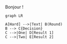 Bonjour ! 

```mermaid
graph LR

A[Hard] -->|Text| B(Round)
B --> C{Decision}
C -->|One| D[Result 1]
C -->|Two| E[Result 2]
```
